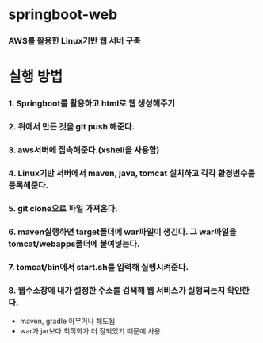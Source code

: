 # springboot-web
### AWS를 활용한 Linux기반 웹 서버 구축

# 실행 방법

### 1. Springboot를 활용하고 html로 웹 생성해주기
### 2. 위에서 만든 것을 git push 해준다.
### 3. aws서버에 접속해준다.(xshell을 사용함)
### 4. Linux기반 서버에서 maven, java, tomcat 설치하고 각각 환경변수를 등록해준다.
### 5. git clone으로 파일 가져온다.
### 6. maven실행하면 target폴더에 war파일이 생긴다. 그 war파일을 tomcat/webapps폴더에 붙여넣는다.
### 7. tomcat/bin에서 start.sh를 입력해 실행시켜준다.
### 8. 웹주소창에 내가 설정한 주소를 검색해 웹 서비스가 실행되는지 확인한다.

* maven, gradle 아무거나 해도됨
* war가 jar보다 최적화가 더 잘되있기 때문에 사용
